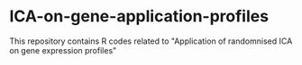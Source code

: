 # ICA-on-gene-application-profiles
This repository contains R codes related to "Application of randomnised ICA on gene expression profiles"
